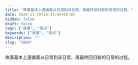 ```yaml
---
title: "故事基本上遵循着从日常到非日常，再最终回归新的日常的过程。"
date: 2020-11-28T16:41:05+08:00
hidden: false
draft: false
tags: ["故事", "观点"]
keywords: ["故事", "观点"]
description: ""
slug: "2804"
---
```


故事基本上遵循着从日常到非日常，再最终回归新的日常的过程。
